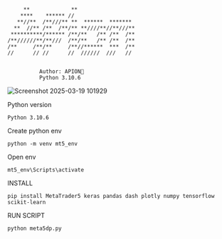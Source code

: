 ```
     **             **                  
    ****    ****** //                   
   **//**  /**///** **  ******  ******* 
  **  //** /**  /**/** **////**//**///**
 **********/****** /**/**   /** /**  /**
/**//////**/**///  /**/**   /** /**  /**
/**     /**/**     /**//******  ***  /**
//      // //      //  //////  ///   //


          Author: APION🔌
          Python 3.10.6
```
![Screenshot 2025-03-19 101929](https://github.com/user-attachments/assets/ed2f1979-3036-4a6f-9812-45785723e201)

Python version
```
Python 3.10.6
```
Create python env
```
python -m venv mt5_env
```
Open env
```
mt5_env\Scripts\activate
```
INSTALL
```
pip install MetaTrader5 keras pandas dash plotly numpy tensorflow scikit-learn
```
RUN SCRIPT
```
python meta5dp.py
```
